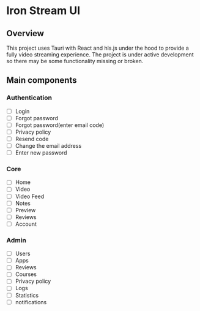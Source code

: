 # Iron Stream UI

## Overview
This project uses Tauri with React and hls.js under the hood to provide a fully video streaming experience. 
The project is under active development so there may be some functionality missing or broken.

## Main components
### Authentication
- [ ] Login
- [ ] Forgot password
- [ ] Forgot password(enter email code)
- [ ] Privacy policy
- [ ] Resend code
- [ ] Change the email address
- [ ] Enter new password
### Core
- [ ] Home
- [ ] Video
- [ ] Video Feed
- [ ] Notes
- [ ] Preview
- [ ] Reviews
- [ ] Account
### Admin
- [ ] Users
- [ ] Apps
- [ ] Reviews
- [ ] Courses
- [ ] Privacy policy
- [ ] Logs
- [ ] Statistics
- [ ] notifications
